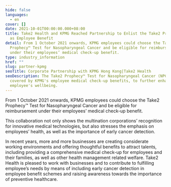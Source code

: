 ```yaml
---
hide: false
languages:
  - en
cover: []
date: 2021-10-01T00:00:00.000+08:00
title: Take2 Health and KPMG Reached Partnership to Enlist the Take2 Prophecy™
  as Employee Benefit
detail: From 1 October 2021 onwards, KPMG employees could choose the Take2
  Prophecy™ Test for Nasopharyngeal Cancer and be eligible for reimbursement
  under their employees’ medical check-up benefit.
type: industry_information
href: ""
slug: partner-kpmg
seoTitle: Corporate Partnership with KPMG Hong Kong|Take2 Health
seoDescription: The Take2 Prophecy™ Test for Nasopharyngeal Cancer (NPC) is now
  covered by KPMG's employee medical check-up benefits, to further enhance
  employee's wellbeing.
---
```

From 1 October 2021 onwards, KPMG employees could choose the Take2 Prophecy™ Test for Nasopharyngeal Cancer and be eligible for reimbursement under their employees’ medical check-up benefit.

This collaboration not only shows the multination corporations’ recognition for innovative medical technologies, but also stresses the emphasis on employees’ health, as well as the importance of early cancer detection.

In recent years, more and more businesses are creating considerate working environments and offering thoughtful benefits to attract talents, including providing a comprehensive medical check-up for employees and their families, as well as other health management related welfare. Take2 Health is pleased to work with businesses and to contribute to fulfilling employee’s needs by means of including early cancer detection in employee benefit schemes and raising awareness towards the importance of preventive healthcare.